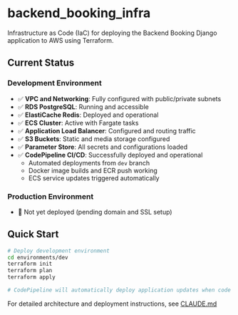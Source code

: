 # backend_booking_infra

Infrastructure as Code (IaC) for deploying the Backend Booking Django application to AWS using Terraform.

## Current Status

### Development Environment
- ✅ **VPC and Networking**: Fully configured with public/private subnets
- ✅ **RDS PostgreSQL**: Running and accessible  
- ✅ **ElastiCache Redis**: Deployed and operational
- ✅ **ECS Cluster**: Active with Fargate tasks
- ✅ **Application Load Balancer**: Configured and routing traffic
- ✅ **S3 Buckets**: Static and media storage configured
- ✅ **Parameter Store**: All secrets and configurations loaded
- ✅ **CodePipeline CI/CD**: Successfully deployed and operational
  - Automated deployments from `dev` branch
  - Docker image builds and ECR push working
  - ECS service updates triggered automatically

### Production Environment
- 🔄 Not yet deployed (pending domain and SSL setup)

## Quick Start

```bash
# Deploy development environment
cd environments/dev
terraform init
terraform plan
terraform apply

# CodePipeline will automatically deploy application updates when code is pushed to the dev branch
```

For detailed architecture and deployment instructions, see [CLAUDE.md](./CLAUDE.md)